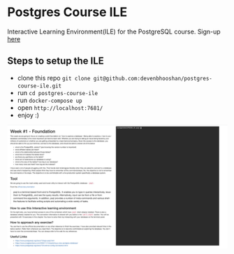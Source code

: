 # Postgres Course ILE
Interactive Learning Environment(ILE) for the PostgreSQL course. Sign-up [here](https://devenbhooshan.ck.page/e41b961998)

## Steps to setup the ILE

- clone this repo `git clone git@github.com:devenbhooshan/postgres-course-ile.git`
- run `cd postgres-course-ile`
- run `docker-compose up`
- open `http://localhost:7681/`
- enjoy  :)

![](ile.png)
